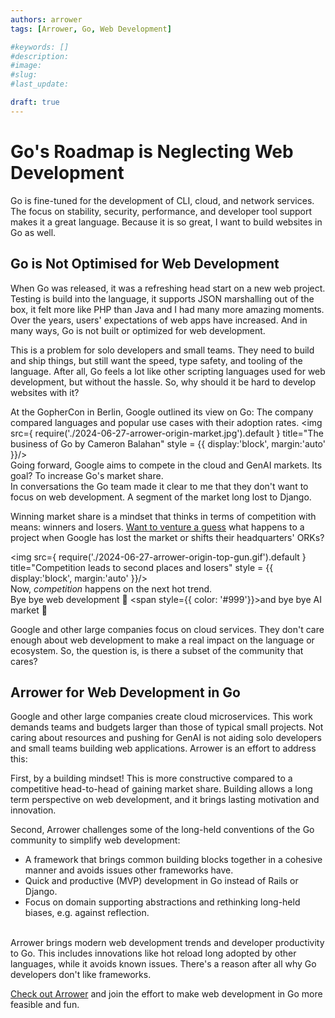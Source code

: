 ```yaml
---
authors: arrower
tags: [Arrower, Go, Web Development]

#keywords: []
#description:
#image:
#slug:
#last_update: 

draft: true
---
```



# Go's Roadmap is Neglecting Web Development

Go is fine-tuned for the development of CLI, cloud, and network services.
The focus on stability, security, performance, and developer tool support makes it a great language.
Because it is so great, I want to build websites in Go as well.


<!-- truncate -->


## Go is Not Optimised for Web Development
When Go was released, it was a refreshing head start on a new web project. 
Testing is build into the language, it supports JSON marshalling out of the box, 
it felt more like PHP than Java and I had many more amazing moments. 
Over the years, users' expectations of web apps have increased. 
And in many ways, Go is not built or optimized for web development.

This is a problem for solo developers and small teams. 
They need to build and ship things, but still want the speed, type safety, and tooling of the language. 
After all, Go feels a lot like other scripting languages used for web development, but without the hassle. 
So, why should it be hard to develop websites with it?

At the GopherCon in Berlin, Google outlined its view on Go:
The company compared languages and popular use cases with their adoption rates. 
<img src={ require('./2024-06-27-arrower-origin-market.jpg').default } title="The business of Go by Cameron Balahan"
style = {{ display:'block', margin:'auto' }}/>
\
Going forward, Google aims to compete in the cloud and GenAI markets.
Its goal? To increase Go's market share.\
In conversations the Go team made it clear to me that they don't want to focus on web development.
A segment of the market long lost to Django.

Winning market share is a mindset that thinks in terms of competition with means: winners and losers.
<a href="https://killedbygoogle.com/" title="Google Graveyard">Want to venture a guess</a>
what happens to a project when Google has lost the market or shifts their headquarters' ORKs?

<img src={ require('./2024-06-27-arrower-origin-top-gun.gif').default } title="Competition leads to second places and losers" 
style = {{ display:'block', margin:'auto' }}/>
\
Now, _competition_ happens on the next hot trend.\
Bye bye web development 👋 <span style={{ color: '#999'}}>and bye bye AI market 👋</span>

Google and other large companies focus on cloud services.
They don't care enough about web development to make a real impact on the language or ecosystem.
So, the question is, is there a subset of the community that cares?

## Arrower for Web Development in Go
Google and other large companies create cloud microservices.
This work demands teams and budgets larger than those of typical small projects.
Not caring about resources and pushing for GenAI is not aiding 
solo developers and small teams building web applications. 
Arrower is an effort to address this:

First, by a building mindset!
This is more constructive compared to a competitive head-to-head of gaining market share. 
Building allows a long term perspective on web development,
and it brings lasting motivation and innovation.

Second, Arrower challenges some of the long-held conventions of the Go community to simplify web development:
* A framework that brings common building blocks together in a cohesive manner and avoids issues other frameworks have.
* Quick and productive (MVP) development in Go instead of Rails or Django.
* Focus on domain supporting abstractions and rethinking long-held biases, e.g. against reflection.

\
Arrower brings modern web development trends and developer productivity to Go. 
This includes innovations like hot reload long adopted by other languages, 
while it avoids known issues. 
There's a reason after all why Go developers don't like frameworks.

<a href="https://github.com/go-arrower/arrower" title="Arrower on GitHub">Check out Arrower</a>
and join the effort to make web development in Go more feasible and fun.
